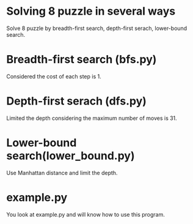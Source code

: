 # Solving 8 puzzle in several ways
Solve 8 puzzle by breadth-first search, depth-first serach, lower-bound search.

# Breadth-first search (bfs.py)
Considered the cost of each step is 1.

# Depth-first serach (dfs.py)
Limited the depth considering the maximum number of moves is 31.

# Lower-bound search(lower_bound.py)
Use Manhattan distance and limit the depth.

# example.py
You look at example.py and will know how to use this program. 